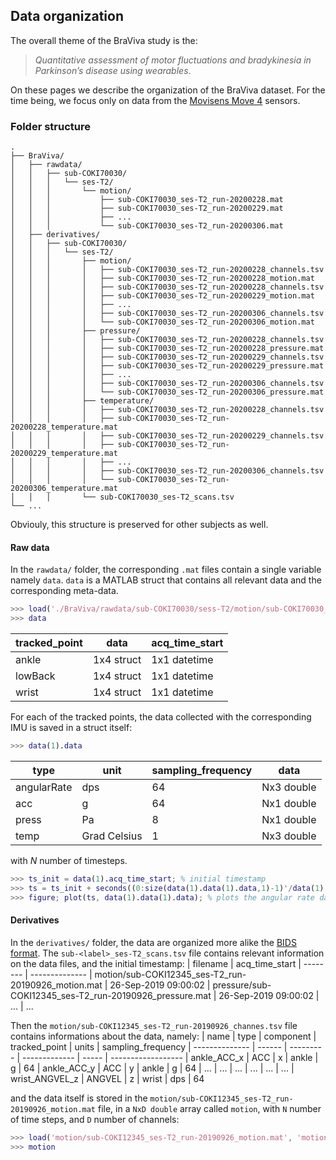 ## Data organization

The overall theme of the BraViva study is the:
> *Quantitative assessment of motor fluctuations and bradykinesia in Parkinson’s disease using wearables*.

On these pages we describe the organization of the BraViva dataset. For the time being, we focus only on data from the [Movisens Move 4](https://docs.movisens.com/Sensors/Move4/) sensors.

### Folder structure
```
.
├── BraViva/
│   ├── rawdata/
│   │   ├── sub-COKI70030/
│   │   │   └── ses-T2/
│   │   │       └── motion/
│   │   │           ├── sub-COKI70030_ses-T2_run-20200228.mat
│   │   │           ├── sub-COKI70030_ses-T2_run-20200229.mat
│   │   │           ├── ...
│   │   │           └── sub-COKI70030_ses-T2_run-20200306.mat
│   ├── derivatives/
│   │   ├── sub-COKI70030/
│   │   │   └── ses-T2/
│   │   │       ├── motion/
│   │   │       │   ├── sub-COKI70030_ses-T2_run-20200228_channels.tsv
│   │   │       │   ├── sub-COKI70030_ses-T2_run-20200228_motion.mat
│   │   │       │   ├── sub-COKI70030_ses-T2_run-20200228_channels.tsv
│   │   │       │   ├── sub-COKI70030_ses-T2_run-20200229_motion.mat
│   │   │       │   ├── ...
│   │   │       │   ├── sub-COKI70030_ses-T2_run-20200306_channels.tsv
│   │   │       │   └── sub-COKI70030_ses-T2_run-20200306_motion.mat
│   │   │       ├── pressure/
│   │   │       │   ├── sub-COKI70030_ses-T2_run-20200228_channels.tsv
│   │   │       │   ├── sub-COKI70030_ses-T2_run-20200228_pressure.mat
│   │   │       │   ├── sub-COKI70030_ses-T2_run-20200229_channels.tsv
│   │   │       │   ├── sub-COKI70030_ses-T2_run-20200229_pressure.mat
│   │   │       │   ├── ...
│   │   │       │   ├── sub-COKI70030_ses-T2_run-20200306_channels.tsv
│   │   │       │   └── sub-COKI70030_ses-T2_run-20200306_pressure.mat
│   │   │       ├── temperature/
│   │   │       │   ├── sub-COKI70030_ses-T2_run-20200228_channels.tsv
│   │   │       │   ├── sub-COKI70030_ses-T2_run-20200228_temperature.mat
│   │   │       │   ├── sub-COKI70030_ses-T2_run-20200229_channels.tsv
│   │   │       │   ├── sub-COKI70030_ses-T2_run-20200229_temperature.mat
│   │   │       │   ├── ...
│   │   │       │   ├── sub-COKI70030_ses-T2_run-20200306_channels.tsv
│   │   │       │   └── sub-COKI70030_ses-T2_run-20200306_temperature.mat
│   │   │       └── sub-COKI70030_ses-T2_scans.tsv
└── ...
```
Obviouly, this structure is preserved for other subjects as well.

#### Raw data
In the `rawdata/` folder, the corresponding `.mat` files contain a single variable namely `data`. `data` is a MATLAB struct that contains all relevant data and the corresponding meta-data.
```matlab
>>> load('./BraViva/rawdata/sub-COKI70030/sess-T2/motion/sub-COKI70030_ses-T2_run-2020028.mat', 'data')
>>> data
```
| tracked_point | data       | acq_time_start
| ------------- | ---------- | --------------
| ankle         | 1x4 struct | 1x1 datetime
| lowBack       | 1x4 struct | 1x1 datetime
| wrist         | 1x4 struct | 1x1 datetime

For each of the tracked points, the data collected with the corresponding IMU is saved in a struct itself:
```matlab
>>> data(1).data
```
| type          | unit         | sampling_frequency | data
| ------------- | ------------ | ------------------ | ----
| angularRate   | dps          | 64                 | Nx3 double
| acc           | g            | 64                 | Nx1 double
| press         | Pa           |  8                 | Nx1 double
| temp          | Grad Celsius |  1                 | Nx3 double

with $N$ number of timesteps. 

```matlab
>>> ts_init = data(1).acq_time_start; % initial timestamp
>>> ts = ts_init + seconds((0:size(data(1).data(1).data,1)-1)'/data(1).data(1).sampling_frequency); % timestamps
>>> figure; plot(ts, data(1).data(1).data); % plots the angular rate data of the ankle sensor
```

#### Derivatives
In the `derivatives/` folder, the data are organized more alike the [BIDS format](https://bids-standard.github.io/bids-starter-kit/).
The `sub-<label>_ses-T2_scans.tsv` file contains relevant information on the data files, and the initial timestamp:
| filename | acq_time_start
| -------- | --------------
| motion/sub-COKI12345_ses-T2_run-20190926_motion.mat | 26-Sep-2019 09:00:02
| pressure/sub-COKI12345_ses-T2_run-20190926_pressure.mat | 26-Sep-2019 09:00:02
| ... | ...

Then the `motion/sub-COKI12345_ses-T2_run-20190926_channes.tsv` file contains informations about the data, namely:
| name           | type   | component | tracked_point | units | sampling_frequency
| -------------- | ------ | --------- | ------------- | ----- | ------------------
| ankle_ACC_x    | ACC    | x         | ankle         | g     | 64
| ankle_ACC_y    | ACC    | y         | ankle         | g     | 64
| ...            | ...    | ...       | ...           | ...   | ...
| wrist_ANGVEL_z | ANGVEL | z         | wrist         | dps   | 64

and the data itself is stored in the `motion/sub-COKI12345_ses-T2_run-20190926_motion.mat` file, in a `NxD double` array called `motion`, with `N` number of time steps, and `D` number of channels:
```matlab
>>> load('motion/sub-COKI12345_ses-T2_run-20190926_motion.mat', 'motion');
>>> motion
```
